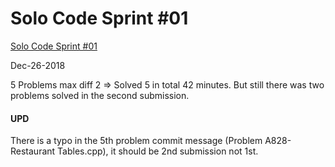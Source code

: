 # Solo Code Sprint #01

[Solo Code Sprint #01](https://a2oj.com/standings?ID=38478)

Dec-26-2018

5 Problems max diff 2 => Solved 5 in total 42 minutes. But still there was two problems solved in the second submission.

#### UPD
There is a typo in the 5th problem commit message (Problem A828-Restaurant Tables.cpp), it should be 2nd submission not 1st.
